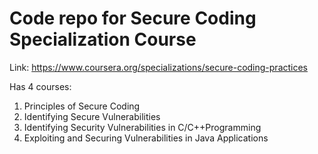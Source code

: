 # Code repo for Secure Coding Specialization Course 
Link: https://www.coursera.org/specializations/secure-coding-practices

Has 4 courses: 
1. Principles of Secure Coding
2. Identifying Secure Vulnerabilities 
3. Identifying Security Vulnerabilities in C/C++Programming
4. Exploiting and Securing Vulnerabilities in Java Applications